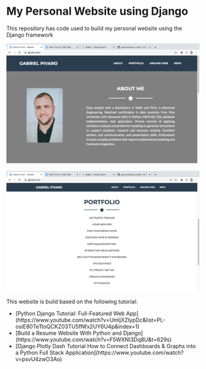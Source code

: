 # My Personal Website using Django

This repository has code used to build my personal website using the Django framework

![website_pic_1.png](resources/website_pic_1.png)

![website_pic_2.png](resources/website_pic_2.png)

This website is build based on the following tutorial:
<ul>
<li>
  [Python Django Tutorial: Full-Featured Web App](https://www.youtube.com/watch?v=UmljXZIypDc&list=PL-osiE80TeTtoQCKZ03TU5fNfx2UY6U4p&index=1)
  </li>

<li>[Build a Resume Website With Python and Django](https://www.youtube.com/watch?v=F5WXNI3Dq8U&t=629s)</li>

<li>[Django Plotly Dash Tutorial How to Connect Dashboards & Graphs into a Python Full Stack Application](https://www.youtube.com/watch?v=psvU4zwO3Ao)</li>
</ul>
